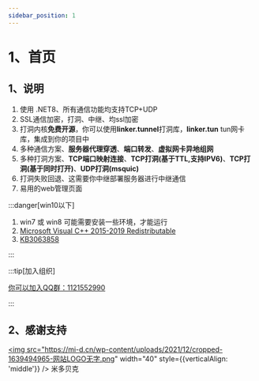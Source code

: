 ```yaml
---
sidebar_position: 1
---
```


# 1、首页

## 1、说明

1. 使用 .NET8、所有通信功能均支持TCP+UDP 
2. SSL通信加密，打洞、中继、均ssl加密
3. 打洞内核**免费开源**，你可以使用**linker.tunnel**打洞库，**linker.tun** tun网卡库，集成到你的项目中
4. 多种通信方案、**服务器代理穿透**、**端口转发**、**虚拟网卡异地组网**
5. 多种打洞方案、**TCP端口映射连接**、**TCP打洞(基于TTL,支持IPV6)**、**TCP打洞(基于同时打开)**、**UDP打洞(msquic)**
6. 打洞失败回退、这需要你中继部署服务器进行中继通信
7. 易用的web管理页面


:::danger[win10以下]

1. win7 或 win8 可能需要安装一些环境，才能运行
2. <a href="https://aka.ms/vs/16/release/vc_redist.x64.exe" target="_blank">Microsoft Visual C++ 2015-2019 Redistributable </a>
2. <a href="https://www.microsoft.com/download/details.aspx?id=47442" target="_blank">KB3063858 </a>

:::


:::tip[加入组织]

<a href="https://jq.qq.com/?_wv=1027&k=ucoIVfz4" target="_blank">你可以加入QQ群：1121552990</a>

:::

## 2、感谢支持 

<a href="https://mi-d.cn" target="_blank"><img src="https://mi-d.cn/wp-content/uploads/2021/12/cropped-1639494965-网站LOGO无字.png" width="40" style={{verticalAlign: 'middle'}} />  米多贝克</a>